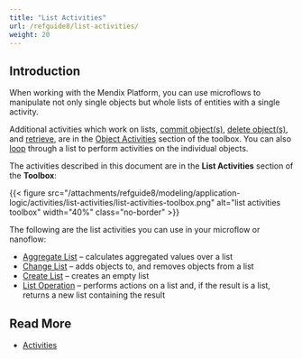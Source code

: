 ```yaml
---
title: "List Activities"
url: /refguide8/list-activities/
weight: 20
---
```


## Introduction

When working with the Mendix Platform, you can use microflows to manipulate not only single objects but whole lists of entities with a single activity.

Additional activities which work on lists, [commit object(s)](/refguide8/committing-objects/), [delete object(s)](/refguide8/deleting-objects/), and [retrieve](/refguide8/retrieve/), are in the [Object Activities](/refguide8/object-activities/) section of the toolbox. You can also [loop](/refguide8/loop/) through a list to perform activities on the individual objects.

The activities described in this document are in the **List Activities** section of the **Toolbox**:

{{< figure src="/attachments/refguide8/modeling/application-logic/activities/list-activities/list-activities-toolbox.png" alt="list activities toolbox"   width="40%"  class="no-border" >}}

The following are the list activities you can use in your microflow or nanoflow:

* [Aggregate List](/refguide8/aggregate-list/) – calculates aggregated values over a list
* [Change List](/refguide8/change-list/) – adds objects to, and removes objects from a list
* [Create List](/refguide8/create-list/) – creates an empty list
* [List Operation](/refguide8/list-operation/) – performs actions on a list and, if the result is a list, returns a new list containing the result

## Read More

* [Activities](/refguide8/activities/)
